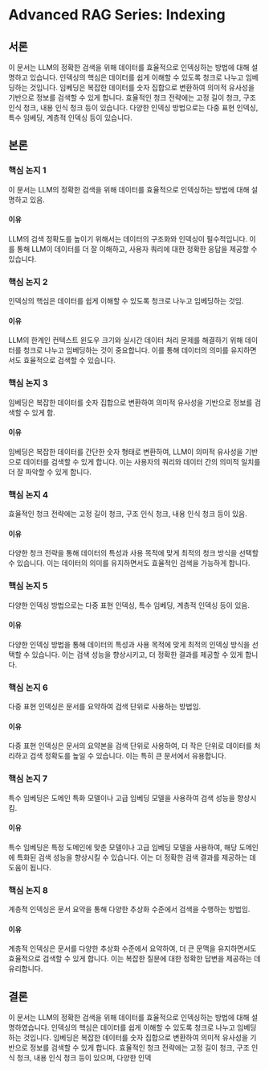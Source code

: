 # Advanced RAG Series: Indexing

## 서론

이 문서는 LLM의 정확한 검색을 위해 데이터를 효율적으로 인덱싱하는 방법에 대해 설명하고 있습니다. 인덱싱의 핵심은 데이터를 쉽게 이해할 수 있도록 청크로 나누고 임베딩하는 것입니다. 임베딩은 복잡한 데이터를 숫자 집합으로 변환하여 의미적 유사성을 기반으로 정보를 검색할 수 있게 합니다. 효율적인 청크 전략에는 고정 길이 청크, 구조 인식 청크, 내용 인식 청크 등이 있습니다. 다양한 인덱싱 방법으로는 다중 표현 인덱싱, 특수 임베딩, 계층적 인덱싱 등이 있습니다.

## 본론

### 핵심 논지 1
이 문서는 LLM의 정확한 검색을 위해 데이터를 효율적으로 인덱싱하는 방법에 대해 설명하고 있음.

#### 이유
LLM의 검색 정확도를 높이기 위해서는 데이터의 구조화와 인덱싱이 필수적입니다. 이를 통해 LLM이 데이터를 더 잘 이해하고, 사용자 쿼리에 대한 정확한 응답을 제공할 수 있습니다.

### 핵심 논지 2
인덱싱의 핵심은 데이터를 쉽게 이해할 수 있도록 청크로 나누고 임베딩하는 것임.

#### 이유
LLM의 한계인 컨텍스트 윈도우 크기와 실시간 데이터 처리 문제를 해결하기 위해 데이터를 청크로 나누고 임베딩하는 것이 중요합니다. 이를 통해 데이터의 의미를 유지하면서도 효율적으로 검색할 수 있습니다.

### 핵심 논지 3
임베딩은 복잡한 데이터를 숫자 집합으로 변환하여 의미적 유사성을 기반으로 정보를 검색할 수 있게 함.

#### 이유
임베딩은 복잡한 데이터를 간단한 숫자 형태로 변환하여, LLM이 의미적 유사성을 기반으로 데이터를 검색할 수 있게 합니다. 이는 사용자의 쿼리와 데이터 간의 의미적 일치를 더 잘 파악할 수 있게 합니다.

### 핵심 논지 4
효율적인 청크 전략에는 고정 길이 청크, 구조 인식 청크, 내용 인식 청크 등이 있음.

#### 이유
다양한 청크 전략을 통해 데이터의 특성과 사용 목적에 맞게 최적의 청크 방식을 선택할 수 있습니다. 이는 데이터의 의미를 유지하면서도 효율적인 검색을 가능하게 합니다.

### 핵심 논지 5
다양한 인덱싱 방법으로는 다중 표현 인덱싱, 특수 임베딩, 계층적 인덱싱 등이 있음.

#### 이유
다양한 인덱싱 방법을 통해 데이터의 특성과 사용 목적에 맞게 최적의 인덱싱 방식을 선택할 수 있습니다. 이는 검색 성능을 향상시키고, 더 정확한 결과를 제공할 수 있게 합니다.

### 핵심 논지 6
다중 표현 인덱싱은 문서를 요약하여 검색 단위로 사용하는 방법임.

#### 이유
다중 표현 인덱싱은 문서의 요약본을 검색 단위로 사용하여, 더 작은 단위로 데이터를 처리하고 검색 정확도를 높일 수 있습니다. 이는 특히 큰 문서에서 유용합니다.

### 핵심 논지 7
특수 임베딩은 도메인 특화 모델이나 고급 임베딩 모델을 사용하여 검색 성능을 향상시킴.

#### 이유
특수 임베딩은 특정 도메인에 맞춘 모델이나 고급 임베딩 모델을 사용하여, 해당 도메인에 특화된 검색 성능을 향상시킬 수 있습니다. 이는 더 정확한 검색 결과를 제공하는 데 도움이 됩니다.

### 핵심 논지 8
계층적 인덱싱은 문서 요약을 통해 다양한 추상화 수준에서 검색을 수행하는 방법임.

#### 이유
계층적 인덱싱은 문서를 다양한 추상화 수준에서 요약하여, 더 큰 문맥을 유지하면서도 효율적으로 검색할 수 있게 합니다. 이는 복잡한 질문에 대한 정확한 답변을 제공하는 데 유리합니다.

## 결론

이 문서는 LLM의 정확한 검색을 위해 데이터를 효율적으로 인덱싱하는 방법에 대해 설명하였습니다. 인덱싱의 핵심은 데이터를 쉽게 이해할 수 있도록 청크로 나누고 임베딩하는 것입니다. 임베딩은 복잡한 데이터를 숫자 집합으로 변환하여 의미적 유사성을 기반으로 정보를 검색할 수 있게 합니다. 효율적인 청크 전략에는 고정 길이 청크, 구조 인식 청크, 내용 인식 청크 등이 있으며, 다양한 인덱